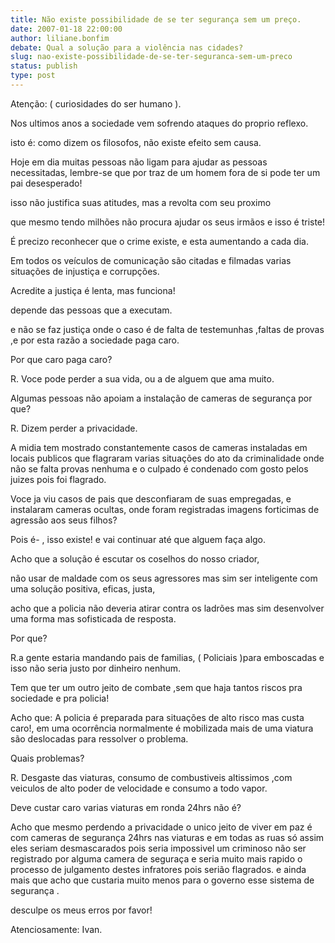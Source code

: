 ```yaml
---
title: Não existe possibilidade de se ter segurança sem um preço.
date: 2007-01-18 22:00:00
author: liliane.bonfim
debate: Qual a solução para a violência nas cidades?
slug: nao-existe-possibilidade-de-se-ter-seguranca-sem-um-preco
status: publish 
type: post
---
```


Atenção: ( curiosidades do ser humano ).  

Nos ultimos anos a sociedade vem sofrendo ataques do proprio reflexo.  

isto é: como dizem os filosofos, não existe efeito sem causa.  

Hoje em dia muitas pessoas não ligam para ajudar as pessoas necessitadas, lembre-se que por traz de um homem fora de si pode ter um pai desesperado!  

isso não justifica suas atitudes, mas a revolta com seu proximo  

que mesmo tendo milhões não procura ajudar os seus irmãos e isso é triste!   

É precizo reconhecer que o crime existe, e esta aumentando a cada dia.  

Em todos os veículos de comunicação são citadas e filmadas varias situações de injustiça e corrupções.  

Acredite a justiça é lenta, mas funciona!  

depende das pessoas que a executam.   

e não se faz justiça onde o caso é de falta de testemunhas ,faltas de provas ,e por esta razão a sociedade paga caro.  

Por que caro paga caro?  

R. Voce pode perder a sua vida, ou a de alguem que ama muito.  

Algumas pessoas não apoiam a instalação de cameras de segurança por que?  

R. Dizem perder a privacidade.  

A midia tem mostrado constantemente casos de cameras instaladas em locais publicos que flagraram varias situações do ato da criminalidade onde não se falta provas nenhuma e o culpado é condenado com gosto pelos juizes pois foi flagrado.  

Voce ja viu casos de pais que desconfiaram de suas empregadas, e instalaram cameras ocultas, onde foram registradas imagens forticimas de agressão aos seus filhos?  

Pois é- , isso existe! e vai continuar até que alguem faça algo.  

Acho que a solução é escutar os coselhos do nosso criador,  

não usar de maldade com os seus agressores mas sim ser inteligente com uma solução positiva, eficas, justa,  

acho que a policia não deveria atirar contra os ladrões mas sim desenvolver uma forma mas sofisticada de resposta.  

Por que?   

R.a gente estaria mandando pais de familias, ( Policiais )para emboscadas e isso não seria justo por dinheiro nenhum.  

Tem que ter um outro jeito de combate ,sem que haja tantos riscos pra sociedade e pra policia!  

Acho que: A policia é preparada para situações de alto risco mas custa caro!, em uma ocorrência normalmente é mobilizada mais de uma viatura são deslocadas para ressolver o problema.  

Quais problemas?  

R. Desgaste das viaturas, consumo de combustiveis altissimos ,com veiculos de alto poder de velocidade e consumo a todo vapor.  

Deve custar caro varias viaturas em ronda 24hrs não é?  

Acho que mesmo perdendo a privacidade o unico jeito de viver em paz é com cameras de segurança 24hrs nas viaturas e em todas as ruas só assim eles seriam desmascarados pois seria impossivel um criminoso não ser registrado por alguma camera de seguraça e seria muito mais rapido o processo de julgamento destes infratores pois serião flagrados. e ainda mais que acho que custaria muito menos para o governo esse sistema de segurança .  

desculpe os meus erros por favor!   

Atenciosamente: Ivan.
